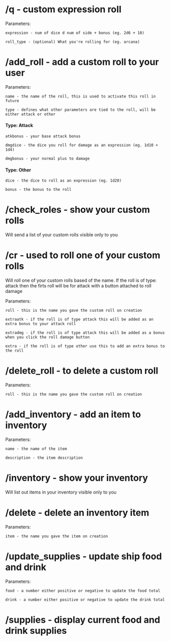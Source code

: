 # /q - custom expression roll
Parameters:

    expression - num of dice d num of side + bonus (eg. 2d6 + 10)

    roll_type - (optional) What you're rolling for (eg. arcana)

# /add_roll - add a custom roll to your user

Parameters:

    name - the name of the roll, this is used to activate this roll in future

    type - defines what other parameters are tied to the roll, will be either attack or other

#### Type: Attack
    
    atkbonus - your base attack bonus

    dmgdice - the dice you roll for damage as an expression (eg. 1d10 + 1d4)

    dmgbonus - your normal plus to damage

#### Type: Other

    dice - the dice to roll as an expression (eg. 1d20)

    bonus - the bonus to the roll

# /check_roles - show your custom rolls
Will send a list of your custom rolls visible only to you

# /cr - used to roll one of your custom rolls
Will roll one of your custom rolls based of the name. If the roll is of type: attack then the firts roll will be for attack with a button attached to roll damage

Parameters:

    roll - this is the name you gave the custom roll on creation

    extraatk - if the roll is of type attack this will be added as an extra bonus to your attack roll

    extradmg - if the roll is of type attack this will be added as a bonus when you click the roll damage button

    extra - if the roll is of type other use this to add an extra bonus to the roll

# /delete_roll - to delete a custom roll

Parameters:
    
    roll - this is the name you gave the custom roll on creation

# /add_inventory - add an item to inventory

Parameters:

    name - the name of the item

    description - the item description

# /inventory - show your inventory
Will list out items in your inventory visible only to you

# /delete - delete an inventory item

Parameters:

    item - the name you gave the item on creation

# /update_supplies - update ship food and drink

Parameters:

    food - a number either positive or negative to update the food total

    drink - a number either positive or negative to update the drink total

# /supplies - display current food and drink supplies